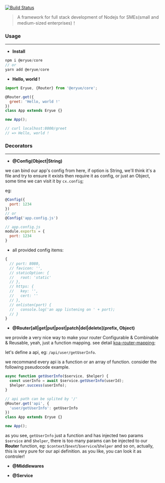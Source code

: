 [![Build Status](https://travis-ci.org/famanoder/eryue.svg?branch=dev)](https://travis-ci.org/famanoder/eryue)

>  A framework for full stack development of Nodejs for SMEs(small and medium-sized enterprises)！

### Usage

-----

* **Install**

```js
npm i @eryue/core
// or
yarn add @eryue/core
```

* **Hello, world !**

```js
import Eryue, {Router} from '@eryue/core';

@Router.get({
  greet: 'Hello, world !'
})
class App extends Eryue {}

new App();

// curl localhost:8000/greet
// => Hello, world ! 
```

### Decorators

----- 

* **@Config(Object|String)**

we can bind our app's config from here, if option is String, we'll think it's a file and try to ensure it exists then require it as config, or just an Object, some time we can visit it by `cx.config`;

eg: 

```js
@Config({
  port: 1234
})
// or 
@Config('app.config.js')

// app.config.js
module.exports = {
  port: 1234
}
```

* all provided config items:

```js
{
  // port: 8080,
  // favicon: '',
  // staticOption: {
  //   root: 'static'
  // },
  // https: {
  //   key: '',
  //   cert: ''
  // },
  // onlisten(port) {
  //   console.log('an app listening on ' + port);
  // }
}
```

* **@Router[all|get|put|post|patch|del|delete](prefix, Object)**

we provide a very nice way to make your router Configurable & Combinable & Reusable, yeah, just a function mapping. see detail [koa-router-mapping](https://github.com/famanoder/koa-router-mapping);

let's define a api, eg: `/api/user/getUserInfo`.

we recommand every api is a function or an array of function. consider the following pseudocode example.

```js
async function getUserInfo($service, $helper) {
  const userInfo = await $service.getUserInfo(userId);
  $helper.success(userInfo);
}

// api path can be splited by '/'
@Router.get('api', {
  'user/getUserInfo': getUserInfo
})
class App extends Eryue {}

new App();
```

as you see, `getUserInfo` just a function and has injected two params `$service` and `$helper`, there is too many params can be injected to our **Router** function, eg: `$context`/`$next`/`$service`/`$helper` and so on, actually, this is very pure for our api definition. as you like, you can look it as controler! 

* **@Middlewares**

* **@Service**
